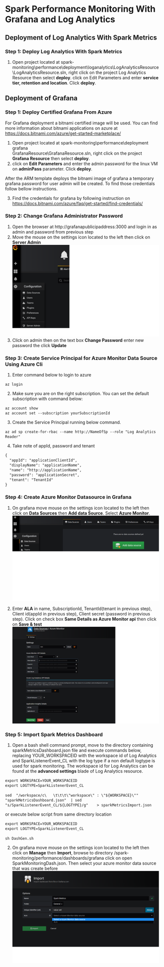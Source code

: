 # Spark Performance Monitoring With Grafana and Log Analytics

## Deployment of Log Analytics With Spark Metrics

### Step 1: Deploy Log Analytics With Spark Metrics
1. Open project located at spark-monitoring\performance\deployment\loganalytics\LogAnalyticsResource\LogAnalyticsResource.sln, right click on the project Log Analytics Resource then select **deploy**.
click on Edit Parameters and enter **service tier, retention and location**. Click **deploy**.

## Deployment of Grafana

### Step 1: Deploy Certified Grafana From Azure
For Grafana deployment a bitnami certified image will be used. You can find more information about bitnami applications on azure at https://docs.bitnami.com/azure/get-started-marketplace/


1. Open project located at spark-monitoring\performance\deployment\
grafana\
GrafanaResource\GrafanaResource.sln, right click on the project **Grafana Resource** then select **deploy**.
2. click on  **Edit Parameters** and enter the admin password for the linux VM on **adminPass** parameter. Click **deploy**.

After the ARM template deploys the bitnami image of grafana a temporary grafana password for user admin will be created. To find those credentials follow bellow instructions.

3. Find the credentials for grafana by following instruction on https://docs.bitnami.com/azure/faq/get-started/find-credentials/

### Step 2: Change Grafana Administrator Password
1. Open the browser at http://grafanapublicipaddress:3000 and login in as admin and password from previous step
2. Move the mouse on the settings icon located to the left then click on **Server Admin**
![change user Logo](./images/UserChange.png)
3. Click on admin then on the text box **Change Password** enter new password the click **Update**

### Step 3: Create Service Principal for Azure Monitor Data Source Using Azure Cli

1. Enter command below to login to azure

```
az login
 ```
2. Make sure you are on the right subscription. You can set the default subscription with command below:
```
az account show
az account set --subscription yourSubscriptionId
```
3. Create the Service Principal running below command.


```
az ad sp create-for-rbac --name http://NameOfSp --role "Log Analytics Reader"
```
4. Take note of appId, password and tenant

```
{
  "appId": "applicationClientId",
  "displayName": "applicationName",
  "name": "http://applicationName",
  "password": "applicationSecret",
  "tenant": "TenantId"
}
```

### Step 4: Create Azure Monitor Datasource in Grafana


1. On grafana move mouse on the settings icon located to the left then click on **Data Sources** then **Add data Source**. Select **Azure Monitor**.
![change user Logo](./images/AddSource.png)

2. Enter **ALA** in name, SubscriptionId, TenantId(tenant in previous step), Client id(appId in previous step), Client secret (password in previous step). Click on check box **Same Details as Azure Monitor api** then click on **Save & test**
![change user Logo](./images/DataSource.png)

### Step 5: Import Spark Metrics Dashboard

1. Open a bash shell command prompt, move to the directory containing sparkMetricsDashboard.json file and execute commands below, replacing YOUR_WORKSPACEID with the workspace id of Log Analytics and SparkListenerEvent_CL with the log type if a non default logtype is used for spark monitoring.
The workspace id for Log Analytics can be found at the **advanced settings** blade of Log Analytics resource.


```
export WORKSPACE=YOUR_WORKSPACEID
export LOGTYPE=SparkListenerEvent_CL

sed  "/workspace/c\   \t\t\t\"workspace\" : \"${WORKSPACE}\"" "sparkMetricsDashboard.json"  | sed  "s/SparkListenerEvent_CL/${LOGTYPE}/g"    > sparkMetricsImport.json
```

or execute below script from same directory location

```
export WORKSPACE=YOUR_WORKSPACEID
export LOGTYPE=SparkListenerEvent_CL

sh DashGen.sh
```

2. On grafana move mouse on the settings icon located to the left then click on **Manage** then **Import**, browse to directory /spark-monitoring/performance/dashboards/grafana click on  open SparkMonitoringDash.json. Then select your azure monitor data source that was create before
![change user Logo](./images/Import.png)
